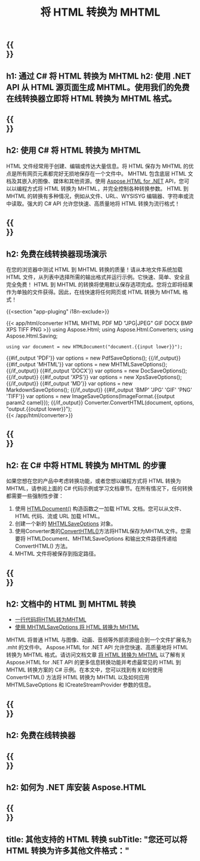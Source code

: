 ﻿---
translation: true
template: /templates/_template-conversion-child.md
title: 将 HTML 转换为 MHTML
description: 在 C# 中将 HTML 转换为 MHTML。在 ASP.NET 或任何 .NET 应用程序中轻松使用转换器 API。免费试用在线 HTML 到 MHTML 转换器！
url: /net/conversion/html-to-mhtml/
family: html
platformtag: net
feature: conversion
informat: HTML
outformat: MHTML
otherformats: DOCX PDF XPS GIF JPEG PNG TIFF BMP XHTML MD
---

{{<section banner>}}
---
h1: 通过 C# 将 HTML 转换为 MHTML
h2: 使用 .NET API 从 HTML 源页面生成 MHTML。使用我们的免费在线转换器立即将 HTML 转换为 MHTML 格式。
---

{{<section overview>}}
---
h2: 使用 C# 将 HTML 转换为 MHTML
---

HTML 文件经常用于创建、编辑或传达大量信息。将 HTML 保存为 MHTML 的优点是所有网页元素都完好无损地保存在一个文件中。 MHTML 包含底层 HTML 文档及其嵌入的图像、媒体和其他资源。使用 [Aspose.HTML for .NET](https://products.aspose.com/html/net/) API，您可以以编程方式将 HTML 转换为 MHTML，并完全控制各种转换参数。 HTML 到 MHTML 的转换有多种情况，例如从文件、URL、WYSISYG 编辑器、字符串或流中读取。强大的 C# API 允许您快速、高质量地将 HTML 转换为流行格式！

{{<section demos>}}
---
h2: 免费在线转换器现场演示
---

在您的浏览器中测试 HTML 到 MHTML 转换的质量！请从本地文件系统加载 HTML 文件，从列表中选择所需的输出格式并运行示例。它快速、简单、安全且完全免费！ HTML 到 MHTML 的转换将使用默认保存选项完成。您将立即将结果作为单独的文件获得。因此，在线快速将任何网页或 HTML 转换为 MHTML 格式！

{{<section "app-pluging" i18n-exclude>}}

{{< app/html/converter HTML MHTML PDF MD "JPG|JPEG" GIF DOCX BMP XPS TIFF PNG >}}
using Aspose.Html;
using Aspose.Html.Converters;
using Aspose.Html.Saving;

    using var document = new HTMLDocument("document.{{input lower}}");
{{#if_output 'PDF'}}
    var options = new PdfSaveOptions();
{{/if_output}}
{{#if_output 'MHTML'}}
    var options = new MHTMLSaveOptions();
{{/if_output}}
{{#if_output 'DOCX'}}
    var options = new DocSaveOptions();
{{/if_output}}
{{#if_output 'XPS'}}
    var options = new XpsSaveOptions();
{{/if_output}}
{{#if_output 'MD'}}
    var options = new MarkdownSaveOptions();
{{/if_output}}
{{#if_output 'BMP' 'JPG' 'GIF' 'PNG' 'TIFF'}}
    var options = new ImageSaveOptions(ImageFormat.{{output param2 camel}});
{{/if_output}}
    Converter.ConvertHTML(document, options, "output.{{output lower}}");   
{{< /app/html/converter>}} 


{{<section steps>}}
---
h2: 在 C# 中将 HTML 转换为 MHTML 的步骤
---

如果您想在您的产品中考虑转换功能，或者您想以编程方式将 HTML 转换为 MHTML，请参阅上面的 C# 代码示例或学习文档章节。在所有情况下，任何转换都需要一些强制性步骤：
1. 使用 [HTMLDocument()](https://reference.aspose.com/html/net/aspose.html/htmldocument/) 构造函数之一加载 HTML 文档。您可以从文件、HTML 代码、流或 URL 加载 HTML。
1. 创建一个新的 [MHTMLSaveOptions](https://reference.aspose.com/html/net/aspose.html.saving/mhtmlsaveoptions/) 对象。
1. 使用Converter类的[ConvertHTML()](https://reference.aspose.com/html/net/aspose.html.converters/converter/converthtml/)方法将HTML保存为MHTML文件。您需要将 HTMLDocument、MHTMLSaveOptions 和输出文件路径传递给 ConvertHTML() 方法。
1. MHTML 文件将被保存到指定路径。

{{<section documentation>}}
---
h2: 文档中的 HTML 到 MHTML 转换
---

  - <a href="https://docs.aspose.com/html/net/converting-between-formats/html-to-mhtml/#html-to-mhtml-by-a-single-line-of-code " target="_blank">一行代码将HTML转为MHTML</a>
  - <a href="https://docs.aspose.com/html/net/converting-between-formats/html-to-mhtml/#convert-html-to-mhtml-in-c-using-mhtmlsaveoptions" target="_blank">使用 MHTMLSaveOptions 将 HTML 转换为 MHTML</a>

MHTML 将普通 HTML 与图像、动画、音频等外部资源组合到一个文件扩展名为 .mht 的文件中。 Aspose.HTML for .NET API 允许您快速、高质量地将 HTML 转换为 MHTML 格式。请访问文档文章 [将 HTML 转换为 MHTML](https://docs.aspose.com/html/net/converting-between-formats/html-to-mhtml/) 以了解有关 Aspose.HTML for .NET API 的更多信息转换功能并考虑最常见的 HTML 到 MHTML 转换方案的 C# 示例。在本文中，您可以找到有关如何使用 ConvertHTML() 方法将 HTML 转换为 MHTML 以及如何应用 MHTMLSaveOptions 和 ICreateStreamProvider 参数的信息。

{{<section online-converters>}}
---
h2: 免费在线转换器
---

{{<section get-started>}}
---
h2: 如何为 .NET 库安装 Aspose.HTML
---

{{<section other-conversions>}}
---
title: 其他支持的 HTML 转换
subTitle: "您还可以将 HTML 转换为许多其他文件格式："
---